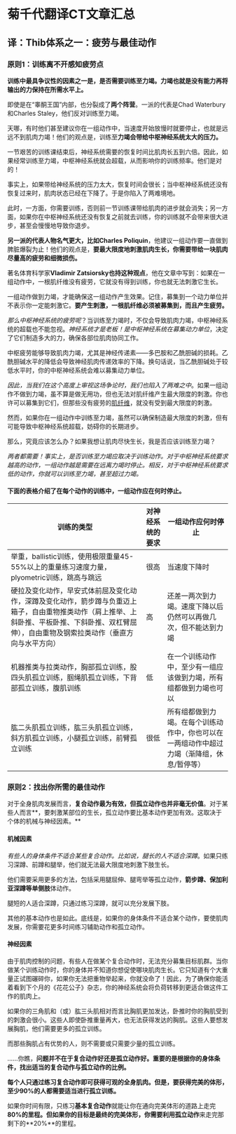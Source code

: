 # 菊千代翻译CT文章汇总

## 译：Thib体系之一：疲劳与最佳动作

### 原则1：训练离不开感知疲劳点

**训练中最具争议性的因素之一是，是否需要训练至力竭。力竭也就是没有能力再将输出的力保持在所需水平上。**

即使是在“睾酮王国”内部，也分裂成了**两个阵营**。一派的代表是Chad Waterbury和Charles Staley，他们反对训练至力竭。

天哪，有时他们甚至建议你在一组动作中，当速度开始放慢时就要停止，也就是远远不到肌肉力竭！他们的观点是，训练至**力竭会带给中枢神经系统太大的压力。**

一节艰苦的训练课结束后，神经系统需要的恢复时间比肌肉长五到六倍。因此，如果经常训练至力竭，中枢神经系统就会超载，从而影响你的训练频率。他们是对的！

事实上，如果带给神经系统的压力太大，恢复时间会很长；当中枢神经系统还没有恢复过来时，肌肉状态已经在下降了。于是你陷入了两难境地。

此时，一方面，你需要训练，否则前一节训练课带给肌肉的进步就会消失；另一方面，如果你在中枢神经系统还没有恢复之前就去训练，你的训练就不会带来很大进步，甚至会慢慢地导致你退步。

**另一派的代表人物名气更大，比如Charles Poliquin**，他建议一组动作要一直做到脾脏爆裂为止！他们的观点是，**要最大限度地刺激肌肉生长，你需要带给一块肌肉尽量高的疲劳和细微损伤。**

著名体育科学家**Vladimir Zatsiorsky也持这种观点**，他在文章中写到：如果在一组动作中，一根肌纤维没有疲劳，它就没有得到训练，你也就无法刺激它生长。

一组动作做到力竭，才能确保这一组动作产生效果。记住，募集到一个动力单位并不表示你一定能刺激它。**要产生刺激，一根肌纤维必须被募集到，而且产生疲劳。**

*那么中枢神经系统的疲劳呢*？当训练至力竭时，不仅会导致肌肉力竭，中枢神经系统的超载也不能忽视。*神经系统才是老板！是中枢神经系统在募集动力单位*，决定了它们制造多大的力，确保各部位肌肉协同工作。

中枢疲劳能够导致肌肉力竭，尤其是神经传递素——多巴胺和乙酰胆碱的损耗。乙酰胆碱水平的降低会导致神经肌肉传递效率的下降。换句话说，当乙酰胆碱处于较低水平时，你的中枢神经系统会难以募集动力单位。

*因此，当我们在这个高度上审视这场争论时，我们也陷入了两难之中*。如果一组动作不做到力竭，虽不算是做无用功，但也无法对肌纤维产生最大限度的刺激。你也许可以募集到它们，但那些没有疲劳的[肌纤维](https://zhida.zhihu.com/search?content_id=9072367&content_type=Article&match_order=4&q=肌纤维&zhida_source=entity)，就没有受到最大限度的刺激。

然而，如果你在一组动作中训练至力竭，虽然可以确保制造最大限度的刺激，但有可能导致中枢神经系统超载，妨碍你的长期进步。

那么，究竟应该怎么办？如果我想让肌肉尽快生长，我是否应该训练至力竭？

*两者都需要！事实上，是否训练至力竭应取决于训练动作。对于中枢神经系统要求越高的动作，一组动作越是需要在远离力竭时停止。相反，对于中枢神经系统要求低的动作，你就可以训练至力竭，甚至超过力竭。*

#### **下面的表格**介绍了在每个动作的训练中，一组动作应在何时停止。

| 训练的类型| 对神经系统的要求 | 一组动作应何时停止|
| ------------------------- | ---------------- | -------------------- |
| 举重，ballistic训练，使用极限重量45-55%以上的重量练习速度力量，plyometric训练，跳高与跳远 | 很高  | 当速度下降时 |
| 硬拉及变化动作，早安式体前屈及变化动作，深蹲及变化动作，箭步蹲与负重迈上箱子，自由重物推类动作（肩上推举、上斜卧推、平板卧推、下斜卧推、双杠臂屈伸），自由重物及钢索拉类动作（垂直方向与水平方向） | 高               | 还差一两次到力竭。速度下降以后仍然可以再做几次，但不能达到力竭 |
| 机器推类与拉类动作，胸部孤立训练，股四头肌孤立训练，腘绳肌孤立训练，下背部孤立训练，腹肌训练 | 低               | 在一个训练动作中，至少有一组应该做到力竭，所有组都做到力竭也可以 |
| 肱二头肌孤立训练，肱三头肌孤立训练，斜方肌孤立训练，小腿孤立训练，前臂孤立训练 | 很低             | 所有组都做到力竭。在每个训练动作中，你也可以在一两组动作中超过力竭（渐降组，休息/暂停等） |

### 原则2：找出你所需的最佳动作

对于全身肌肉发展而言，**复合动作最为有效，但孤立动作也并非毫无价值**。对于某些人而言**，要刺激某部位的生长，孤立动作要比基本动作更加有效。这取决于个体的机械与神经因素。**

#### 机械因素

*有些人的身体条件不适合某些复合动作。比如说，腿长的人不适合深蹲*。如果只练习深蹲、前蹲和腿举，他们就无法最大限度地刺激下肢生长。

他们需要采用更多的方法，包括采用腿屈伸、腿弯举等孤立动作，**箭步蹲、保加利亚深蹲等单侧肢**体动作。

腿短的人适合深蹲，只通过练习深蹲，就可以充分发展下肢。

其他的基本动作也是如此。底线是，如果你的身体条件不适合某个动作，要使肌肉发展，你需要花更多时间练习辅助动作和孤立动作。

#### 神经因素

由于肌肉控制的问题，有些人在做某个复合动作时，无法充分募集目标肌群。当你做某个训练动作时，你的身体并不知道你想促使哪块肌肉生长。它只知道有个大重量正试图碾碎你，如果你无法把重物举起来，你就没命了！因此，为了确保你能活着看到下个月的《花花公子》杂志，你的神经系统会将负荷转移到更适合做这件工作的肌肉上。

如果你的三角肌和（或）肱三头肌相对而言比胸肌更加发达，卧推时你的胸肌受到的刺激会很小。这些人即使卧推重量再大，也无法获得发达的胸肌。这些人要想发展胸肌，他们需要更多的孤立训练。

而那些胸肌占有优势的人，则不需要或只需要少量的孤立训练。

……你瞧，**问题并不在于复合动作好还是孤立动作好。重要的是根据你的身体条件，找出适当的复合动作与孤立动作的比例。**

**每个人只通过练习复合动作即可获得可观的全身肌肉。但是，要获得完美的体形，至少90%的人都需要适当进行孤立训练。**

如果你时间有限，只练习**基本复合动作**就能让你在通向完美体形的道路上走完**80%**的里程。但如果你的目标是最终的完美体形，你需要利用**孤立动作**来走完那剩下的**20%**的里程。